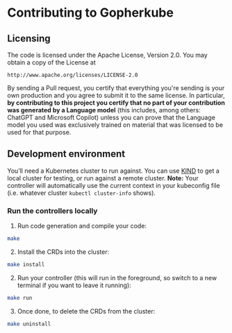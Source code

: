 # Contributing to Gopherkube

## Licensing

The code is licensed under the Apache License, Version 2.0. You may obtain a copy of the License at

    http://www.apache.org/licenses/LICENSE-2.0

By sending a Pull request, you certify that everything you're sending is your own production and you agree to submit it to the same license.
In particular, **by contributing to this project you certify that no part of your contribution was generated by a Language model** (this includes, among others: ChatGPT and Microsoft Copilot) unless you can prove that the Language model you used was exclusively trained on material that was licensed to be used for that purpose.

## Development environment
You’ll need a Kubernetes cluster to run against. You can use [KIND](https://sigs.k8s.io/kind) to get a local cluster for testing, or run against a remote cluster.
**Note:** Your controller will automatically use the current context in your kubeconfig file (i.e. whatever cluster `kubectl cluster-info` shows).

### Run the controllers locally
1. Run code generation and compile your code:

```sh
make
```

2. Install the CRDs into the cluster:

```sh
make install
```

2. Run your controller (this will run in the foreground, so switch to a new terminal if you want to leave it running):

```sh
make run
```

3. Once done, to delete the CRDs from the cluster:

```sh
make uninstall
```
